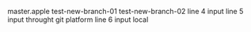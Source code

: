 master.apple
test-new-branch-01
test-new-branch-02
line 4 input 
line 5 input throught git platform
line 6 input local 